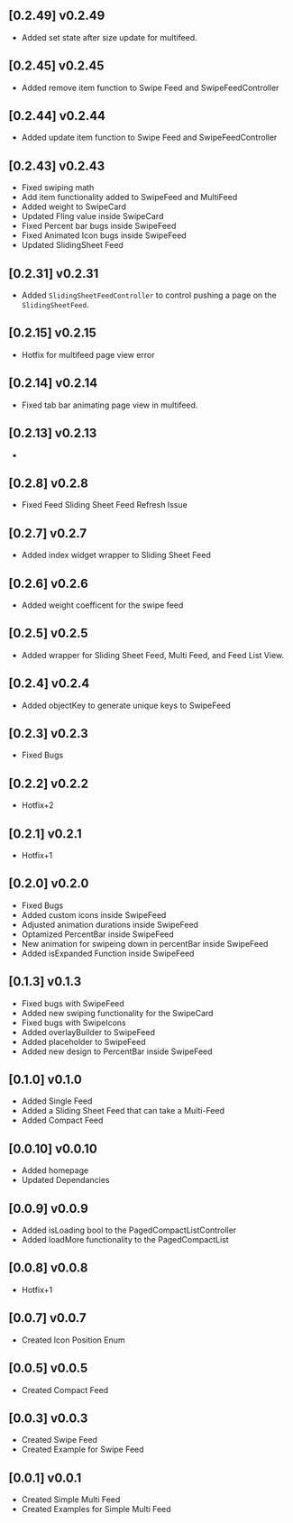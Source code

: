 ## [0.2.49] v0.2.49

* Added set state after size update for multifeed.

## [0.2.45] v0.2.45

* Added remove item function to Swipe Feed and SwipeFeedController

## [0.2.44] v0.2.44

* Added update item function to Swipe Feed and SwipeFeedController

## [0.2.43] v0.2.43

* Fixed swiping math
* Add item functionality added to SwipeFeed and MultiFeed 
* Added weight to SwipeCard
* Updated Fling value inside SwipeCard
* Fixed Percent bar bugs inside SwipeFeed
* Fixed Animated Icon bugs inside SwipeFeed
* Updated SlidingSheet Feed

## [0.2.31] v0.2.31

* Added `SlidingSheetFeedController` to control pushing a page on the `SlidingSheetFeed`.

## [0.2.15] v0.2.15

* Hotfix for multifeed page view error

## [0.2.14] v0.2.14

* Fixed tab bar animating page view in multifeed.

## [0.2.13] v0.2.13

* 

## [0.2.8] v0.2.8

* Fixed Feed Sliding Sheet Feed Refresh Issue

## [0.2.7] v0.2.7

* Added index widget wrapper to Sliding Sheet Feed

## [0.2.6] v0.2.6

* Added weight coefficent for the swipe feed

## [0.2.5] v0.2.5

* Added wrapper for Sliding Sheet Feed, Multi Feed, and Feed List View.

## [0.2.4] v0.2.4

* Added objectKey to generate unique keys to SwipeFeed

## [0.2.3] v0.2.3

* Fixed Bugs

## [0.2.2] v0.2.2

* Hotfix+2

## [0.2.1] v0.2.1

* Hotfix+1

## [0.2.0] v0.2.0

* Fixed Bugs
* Added custom icons inside SwipeFeed
* Adjusted animation durations inside SwipeFeed
* Optamized PercentBar inside SwipeFeed
* New animation for swipeing down in percentBar inside SwipeFeed
* Added isExpanded Function inside SwipeFeed

## [0.1.3] v0.1.3

* Fixed bugs with SwipeFeed
* Added new swiping functionality for the SwipeCard
* Fixed bugs with SwipeIcons
* Added overlayBuilder to SwipeFeed
* Added placeholder to SwipeFeed
* Added new design to PercentBar inside SwipeFeed

## [0.1.0] v0.1.0

* Added Single Feed
* Added a Sliding Sheet Feed that can take a Multi-Feed
* Added Compact Feed

## [0.0.10] v0.0.10

* Added homepage
* Updated Dependancies

## [0.0.9] v0.0.9

* Added isLoading bool to the PagedCompactListController
* Added loadMore functionality to the PagedCompactList

## [0.0.8] v0.0.8

* Hotfix+1

## [0.0.7] v0.0.7

* Created Icon Position Enum

## [0.0.5] v0.0.5

* Created Compact Feed

## [0.0.3] v0.0.3

* Created Swipe Feed
* Created Example for Swipe Feed

## [0.0.1] v0.0.1

* Created Simple Multi Feed
* Created Examples for Simple Multi Feed


